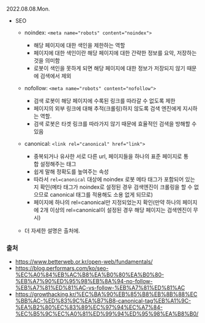 2022.08.08.Mon.

- SEO

  - noindex: `<meta name="robots" content="noindex">`
    - 해당 페이지에 대한 색인을 제한하는 역할
    - 페이지에 대한 색인이란 해당 페이지에 대한 간략한 정보를 요악, 저장하는 것을 의미함
    - 로봇이 색인을 못하게 되면 해당 페이지에 대한 정보가 저장되지 않기 때문에 검색에서 제외
  - nofollow: `<meta name="robots" content="nofollow">`
    - 검색 로봇이 해당 페이지에 수록된 링크를 따라갈 수 없도록 제한
    - 페이지의 외부 링크에 대해 추적(크롤링)하지 않도록 검색 엔진에게 지시하는 역할.
    - 검색 로봇은 타겟 링크를 따라가지 않기 때문에 효율적인 검색을 방해할 수 있음
  - canonical: `<link rel="canonical" href="link">`

    - 중복되거나 유사한 서로 다른 url, 페이지들을 하나의 표준 페이지로 통합 설정해주는 태그
    - 쉽게 말해 정확도를 높여주는 속성
    - 따라서 `rel=canonical` 대상에 noindex 로봇 메타 태그가 포함되어 있는지 확인(메타 태그가 noindex로 설정된 경우 검색엔진이 크롤링을 할 수 없으므로 canonical 태그를 적용해도 소용 없게 되므로)
    - 페이지에 하나의 rel=canonical만 지정되었는지 확인(만약 하나의 페이지에 2개 이상의 rel=canonical이 설정된 경우 해당 페이지는 검색엔진이 무시)

  - 더 자세한 설명은 출처에.

### 출처

- https://www.betterweb.or.kr/open-web/fundamentals/
- https://blog.performars.com/ko/seo-%EC%A0%84%EB%AC%B8%EA%B0%80%EA%B0%80-%EB%A7%90%ED%95%98%EB%8A%94-no-follow-%EB%A7%81%ED%81%AC-vs-follow-%EB%A7%81%ED%81%AC
- https://growthacking.kr/%EC%BA%90%EB%85%B8%EB%8B%88%EC%BB%AC-%ED%83%9C%EA%B7%B8-canonical-tag%EB%A1%9C-%EA%B2%80%EC%83%89%EC%97%94%EC%A7%84-%EC%B5%9C%EC%A0%81%ED%99%94%ED%95%98%EA%B8%B0/
